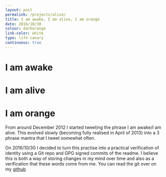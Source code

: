 ```yaml
---
layout: post
permalink: /projects/alive/
title: I am awake, I am alive, I am orange
date: 2016/10/30
colour: darkorange
link-color: white
type: life canary
continuous: true
---
```

# I am awake
# I am alive
# I am orange

From around December 2012 I started tweeting the phrase I am awake/I am alive. This evolved slowly (becoming fully realised in April of 2013) into a 3 phrase mantra that I tweet somewhat often.

On 2016/10/30 I decided to turn this practise into a practical verification of identity using a Git repo and GPG signed commits of the readme. I believe this is both a way of storing changes in my mind over time and also as a verification that these words come from me. You can read the git over on my [github]

[github]: https://github.com/ixt/I-am-awake-I-am-alive-I-am-orange
